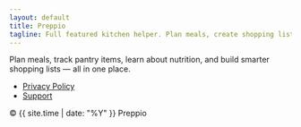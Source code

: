 ```yaml
---
layout: default
title: Preppio
tagline: Full featured kitchen helper. Plan meals, create shopping lists, find tailored recipes, manage your pantry, and reduce food waste.
---
```


<p class="lead">
  Plan meals, track pantry items, learn about nutrition, and build smarter shopping lists — all in one place.
</p>

- [Privacy Policy](./privacy.md)
- [Support](./support.md)

<p class="copyright">© {{ site.time | date: "%Y" }} Preppio</p>
